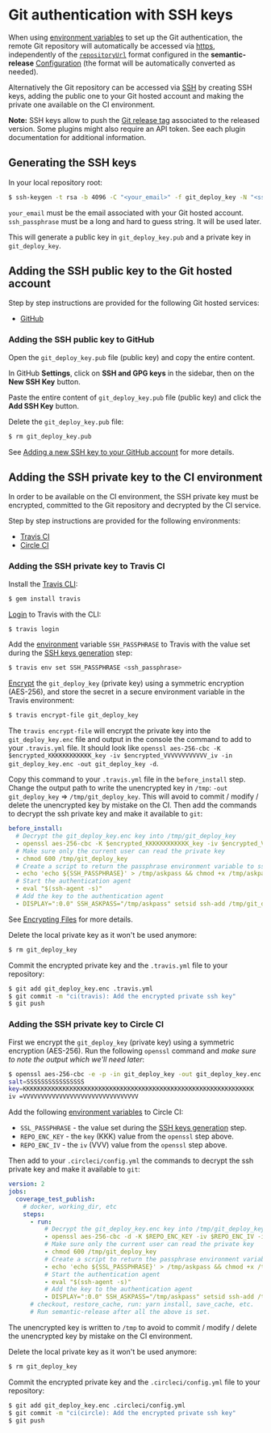 # Git authentication with SSH keys

When using [environment variables](../usage/ci-configuration.md#authentication) to set up the Git authentication, the remote Git repository will automatically be accessed via [https](https://git-scm.com/book/en/v2/Git-on-the-Server-The-Protocols#_the_http_protocols), independently of the [`repositoryUrl`](../usage/configuration.md#repositoryurl) format configured in the **semantic-release** [Configuration](../usage/configuration.md#configuration) (the format will be automatically converted as needed).

Alternatively the Git repository can be accessed via [SSH](https://git-scm.com/book/en/v2/Git-on-the-Server-The-Protocols#_the_ssh_protocol) by creating SSH keys, adding the public one to your Git hosted account and making the private one available on the CI environment.

**Note:** SSH keys allow to push the [Git release tag](https://git-scm.com/book/en/v2/Git-Basics-Tagging) associated to the released version. Some plugins might also require an API token. See each plugin documentation for additional information.

## Generating the SSH keys

In your local repository root:

```bash
$ ssh-keygen -t rsa -b 4096 -C "<your_email>" -f git_deploy_key -N "<ssh_passphrase>"
```

`your_email` must be the email associated with your Git hosted account. `ssh_passphrase` must be a long and hard to guess string. It will be used later.

This will generate a public key in `git_deploy_key.pub` and a private key in `git_deploy_key`.

## Adding the SSH public key to the Git hosted account

Step by step instructions are provided for the following Git hosted services:

- [GitHub](#adding-the-ssh-public-key-to-github)

### Adding the SSH public key to GitHub

Open the `git_deploy_key.pub` file (public key) and copy the entire content.

In GitHub **Settings**, click on **SSH and GPG keys** in the sidebar, then on the **New SSH Key** button.

Paste the entire content of `git_deploy_key.pub` file (public key) and click the **Add SSH Key** button.

Delete the `git_deploy_key.pub` file:

```bash
$ rm git_deploy_key.pub
```

See [Adding a new SSH key to your GitHub account](https://help.github.com/articles/adding-a-new-ssh-key-to-your-github-account/) for more details.

## Adding the SSH private key to the CI environment

In order to be available on the CI environment, the SSH private key must be encrypted, committed to the Git repository and decrypted by the CI service.

Step by step instructions are provided for the following environments:

- [Travis CI](#adding-the-ssh-private-key-to-travis-ci)
- [Circle CI](#adding-the-ssh-private-key-to-circle-ci)

### Adding the SSH private key to Travis CI

Install the [Travis CLI](https://github.com/travis-ci/travis.rb#installation):

```bash
$ gem install travis
```

[Login](https://github.com/travis-ci/travis.rb#login) to Travis with the CLI:

```bash
$ travis login
```

Add the [environment](https://github.com/travis-ci/travis.rb#env) variable `SSH_PASSPHRASE` to Travis with the value set during the [SSH keys generation](#generating-the-ssh-keys) step:

```bash
$ travis env set SSH_PASSPHRASE <ssh_passphrase>
```

[Encrypt](https://github.com/travis-ci/travis.rb#encrypt) the `git_deploy_key` (private key) using a symmetric encryption (AES-256), and store the secret in a secure environment variable in the Travis environment:

```bash
$ travis encrypt-file git_deploy_key
```

The `travis encrypt-file` will encrypt the private key into the `git_deploy_key.enc` file and output in the console the command to add to your `.travis.yml` file. It should look like `openssl aes-256-cbc -K $encrypted_KKKKKKKKKKKK_key -iv $encrypted_VVVVVVVVVVVV_iv -in git_deploy_key.enc -out git_deploy_key -d`.

Copy this command to your `.travis.yml` file in the `before_install` step. Change the output path to write the unencrypted key in `/tmp`: `-out git_deploy_key` => `/tmp/git_deploy_key`. This will avoid to commit / modify / delete the unencrypted key by mistake on the CI. Then add the commands to decrypt the ssh private key and make it available to `git`:

```yaml
before_install:
  # Decrypt the git_deploy_key.enc key into /tmp/git_deploy_key
  - openssl aes-256-cbc -K $encrypted_KKKKKKKKKKKK_key -iv $encrypted_VVVVVVVVVVVV_iv -in git_deploy_key.enc -out /tmp/git_deploy_key -d
  # Make sure only the current user can read the private key
  - chmod 600 /tmp/git_deploy_key
  # Create a script to return the passphrase environment variable to ssh-add
  - echo 'echo ${SSH_PASSPHRASE}' > /tmp/askpass && chmod +x /tmp/askpass
  # Start the authentication agent
  - eval "$(ssh-agent -s)"
  # Add the key to the authentication agent
  - DISPLAY=":0.0" SSH_ASKPASS="/tmp/askpass" setsid ssh-add /tmp/git_deploy_key </dev/null
```

See [Encrypting Files](https://docs.travis-ci.com/user/encrypting-files) for more details.

Delete the local private key as it won't be used anymore:

```bash
$ rm git_deploy_key
```

Commit the encrypted private key and the `.travis.yml` file to your repository:

```bash
$ git add git_deploy_key.enc .travis.yml
$ git commit -m "ci(travis): Add the encrypted private ssh key"
$ git push
```

### Adding the SSH private key to Circle CI

First we encrypt the `git_deploy_key` (private key) using a symmetric encryption (AES-256). Run the following `openssl` command and _make sure to note the output which we'll need later_:

```bash
$ openssl aes-256-cbc -e -p -in git_deploy_key -out git_deploy_key.enc -K `openssl rand -hex 32` -iv `openssl rand -hex 16`
salt=SSSSSSSSSSSSSSSS
key=KKKKKKKKKKKKKKKKKKKKKKKKKKKKKKKKKKKKKKKKKKKKKKKKKKKKKKKKKKKKKKKK
iv =VVVVVVVVVVVVVVVVVVVVVVVVVVVVVVVV
```

Add the following [environment variables](https://circleci.com/docs/2.0/env-vars/#adding-environment-variables-in-the-app) to Circle CI:

- `SSL_PASSPHRASE` - the value set during the [SSH keys generation](#generating-the-ssh-keys) step.
- `REPO_ENC_KEY` - the `key` (KKK) value from the `openssl` step above.
- `REPO_ENC_IV` - the `iv` (VVV) value from the `openssl` step above.

Then add to your `.circleci/config.yml` the commands to decrypt the ssh private key and make it available to `git`:

```yaml
version: 2
jobs:
  coverage_test_publish:
    # docker, working_dir, etc
    steps:
      - run:
          # Decrypt the git_deploy_key.enc key into /tmp/git_deploy_key
          - openssl aes-256-cbc -d -K $REPO_ENC_KEY -iv $REPO_ENC_IV -in git_deploy_key.enc -out /tmp/git_deploy_key
          # Make sure only the current user can read the private key
          - chmod 600 /tmp/git_deploy_key
          # Create a script to return the passphrase environment variable to ssh-add
          - echo 'echo ${SSL_PASSPHRASE}' > /tmp/askpass && chmod +x /tmp/askpass
          # Start the authentication agent
          - eval "$(ssh-agent -s)"
          # Add the key to the authentication agent
          - DISPLAY=":0.0" SSH_ASKPASS="/tmp/askpass" setsid ssh-add /tmp/git_deploy_key </dev/null
      # checkout, restore_cache, run: yarn install, save_cache, etc.
      # Run semantic-release after all the above is set.
```

The unencrypted key is written to `/tmp` to avoid to commit / modify / delete the unencrypted key by mistake on the CI environment.

Delete the local private key as it won't be used anymore:

```bash
$ rm git_deploy_key
```

Commit the encrypted private key and the `.circleci/config.yml` file to your repository:

```bash
$ git add git_deploy_key.enc .circleci/config.yml
$ git commit -m "ci(circle): Add the encrypted private ssh key"
$ git push
```
